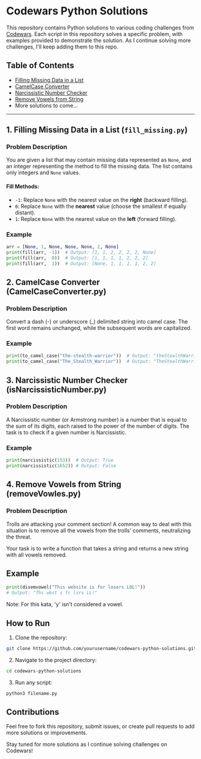 # Codewars Python Solutions

This repository contains Python solutions to various coding challenges from [Codewars](https://www.codewars.com/). Each script in this repository solves a specific problem, with examples provided to demonstrate the solution. As I continue solving more challenges, I'll keep adding them to this repo.

## Table of Contents

- [Filling Missing Data in a List](#filling-missing-data-in-a-list-fill_missingpy)
- [CamelCase Converter](#camelcase-converter-camelcaseconverterpy)
- [Narcissistic Number Checker](#narcissistic-number-checker-isnarcissisticnumberpy)
- [Remove Vowels from String](#remove-vowels-from-string-removevowlespy)
- More solutions to come...

---

## 1. Filling Missing Data in a List (`fill_missing.py`)

### Problem Description
You are given a list that may contain missing data represented as `None`, and an integer representing the method to fill the missing data. The list contains only integers and `None` values.

#### Fill Methods:
- `-1`: Replace `None` with the nearest value on the **right** (backward filling).
- `0`: Replace `None` with the **nearest** value (choose the smallest if equally distant).
- `1`: Replace `None` with the nearest value on the **left** (forward filling).

### Example
```python
arr = [None, 1, None, None, None, 2, None]
print(fill(arr, -1))  # Output: [1, 1, 2, 2, 2, 2, None]
print(fill(arr,  0))  # Output: [1, 1, 1, 1, 2, 2, 2]
print(fill(arr,  1))  # Output: [None, 1, 1, 1, 1, 2, 2]
```

## 2. CamelCase Converter (CamelCaseConverter.py)

### Problem Description
Convert a dash (-) or underscore (_) delimited string into camel case. The first word remains unchanged, while the subsequent words are capitalized.

### Example
```python
print(to_camel_case("the-stealth-warrior"))  # Output: "theStealthWarrior"
print(to_camel_case("The_Stealth_Warrior"))  # Output: "TheStealthWarrior"
```

## 3. Narcissistic Number Checker (isNarcissisticNumber.py)

### Problem Description
A Narcissistic number (or Armstrong number) is a number that is equal to the sum of its digits, each raised to the power of the number of digits. The task is to check if a given number is Narcissistic.

### Example

```python
print(narcissistic(153))  # Output: True
print(narcissistic(1652)) # Output: False
```

## 4. Remove Vowels from String (removeVowles.py)

### Problem Description
Trolls are attacking your comment section! A common way to deal with this situation is to remove all the vowels from the trolls' comments, neutralizing the threat.

Your task is to write a function that takes a string and returns a new string with all vowels removed.

## Example

```python
print(disemvowel("This website is for losers LOL!"))  
# Output: "Ths wbst s fr lsrs LL!"
```

Note: For this kata, 'y' isn't considered a vowel.

## How to Run
1. Clone the repository:
```bash
git clone https://github.com/yourusername/codewars-python-solutions.git
```
2. Navigate to the project directory:
```bash
cd codewars-python-solutions
```
3. Run any script:
```bash
python3 filename.py
```

## Contributions
Feel free to fork this repository, submit issues, or create pull requests to add more solutions or improvements.

Stay tuned for more solutions as I continue solving challenges on Codewars!